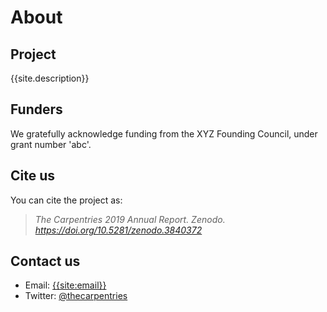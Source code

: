 # About

## Project
{{site.description}}

## Funders
We gratefully acknowledge funding from the XYZ Founding Council, under grant number 'abc'.

## Cite us
You can cite the project as:

> *The Carpentries 2019 Annual Report. Zenodo. https://doi.org/10.5281/zenodo.3840372*

## Contact us

- Email: [{{site:email}}](mailto:{{site.email}})
- Twitter: [@thecarpentries](https://twitter.com/thecarpentries)
